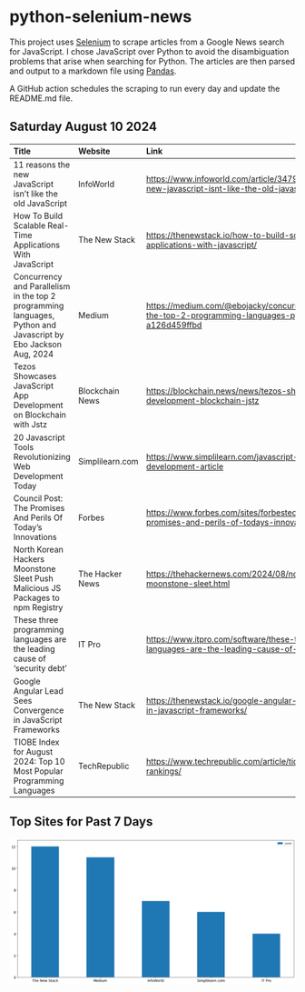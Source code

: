 # python-selenium-news

This project uses [Selenium](https://www.seleniumhq.org/) to scrape articles from a Google News search for JavaScript.
I chose JavaScript over Python to avoid the disambiguation problems that arise when searching for Python.
The articles are then parsed and output to a markdown file using [Pandas](https://pandas.pydata.org/).

A GitHub action schedules the scraping to run every day and update the README.md file.

## Saturday August 10 2024


| Title                                                                                                            | Website         | Link                                                                                                                           |
|:-----------------------------------------------------------------------------------------------------------------|:----------------|:-------------------------------------------------------------------------------------------------------------------------------|
| 11 reasons the new JavaScript isn’t like the old JavaScript                                                      | InfoWorld       | https://www.infoworld.com/article/3479069/11-reasons-the-new-javascript-isnt-like-the-old-javascript.html                      |
| How To Build Scalable Real-Time Applications With JavaScript                                                     | The New Stack   | https://thenewstack.io/how-to-build-scalable-real-time-applications-with-javascript/                                           |
| Concurrency and Parallelism in the top 2 programming languages, Python and Javascript  by Ebo Jackson  Aug, 2024 | Medium          | https://medium.com/@ebojacky/concurrency-and-parallelism-in-the-top-2-programming-languages-python-and-javascript-a126d459ffbd |
| Tezos Showcases JavaScript App Development on Blockchain with Jstz                                               | Blockchain News | https://blockchain.news/news/tezos-showcases-javascript-app-development-blockchain-jstz                                        |
| 20 Javascript Tools Revolutionizing Web Development Today                                                        | Simplilearn.com | https://www.simplilearn.com/javascript-tools-for-web-development-article                                                       |
| Council Post: The Promises And Perils Of Today’s Innovations                                                     | Forbes          | https://www.forbes.com/sites/forbestechcouncil/2024/08/06/the-promises-and-perils-of-todays-innovations/                       |
| North Korean Hackers Moonstone Sleet Push Malicious JS Packages to npm Registry                                  | The Hacker News | https://thehackernews.com/2024/08/north-korean-hackers-moonstone-sleet.html                                                    |
| These three programming languages are the leading cause of ‘security debt’                                       | IT Pro          | https://www.itpro.com/software/these-three-programming-languages-are-the-leading-cause-of-security-debt                        |
| Google Angular Lead Sees Convergence in JavaScript Frameworks                                                    | The New Stack   | https://thenewstack.io/google-angular-lead-sees-convergence-in-javascript-frameworks/                                          |
| TIOBE Index for August 2024: Top 10 Most Popular Programming Languages                                           | TechRepublic    | https://www.techrepublic.com/article/tiobe-index-language-rankings/                                                            |
## Top Sites for Past 7 Days

![Graph of Top Sites](https://raw.githubusercontent.com/dan-mba/python-selenium-news/main/last-week.png)
